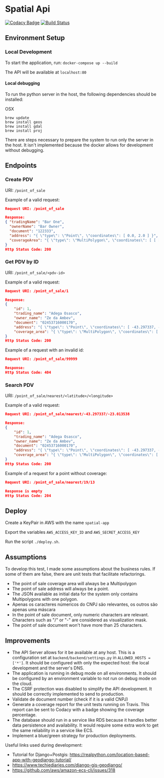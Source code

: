 # Spatial Api

[![Codacy Badge](https://api.codacy.com/project/badge/Grade/5c2a1e2da9504bce829df47519c62cf8)](https://app.codacy.com/app/taciogt/spatial-api?utm_source=github.com&utm_medium=referral&utm_content=taciogt/spatial-api&utm_campaign=Badge_Grade_Dashboard)
[![Build Status](https://travis-ci.com/taciogt/spatial-api.svg?branch=master)](https://travis-ci.com/taciogt/spatial-api)

## Environment Setup

### Local Development

To start the application, run: `docker-compose up --build`

The API will be available at `localhost:80`

#### Local debugging

To run the python server in the host, the following dependencies should be installed:

OSX
```bin/bash
brew update
brew install geos
brew install gdal 
brew install proj
```

There are steps necessary to prepare the system to run only the server in the host. 
It isn't implemented because the docker allows for development without debugging. 

## Endpoints

### Create PDV

URI: `/point_of_sale`

Example of a valid request:
```json
Request URI: /point_of_sale

Response:
{ "tradingName": "Bar One",
  "ownerName": "Bar Owner",
  "document": "122333",
  "address": "{ \"type\": \"Point\", \"coordinates\": [ 0.0, 2.0 ] }",
  "coverageArea": "{ \"type\": \"MultiPolygon\", \"coordinates\": [ [ [ [ 0.0, 0.0 ], [ 0.0, 3.0 ], [ 0.0, 6.0 ], [ 0.0, 0.0 ] ] ] ] }"
}
Http Status Code: 200
```

### Get PDV by ID

URI: `/point_of_sale/<pdv-id>`

Example of a valid request:
```json
Request URI: /point_of_sale/1

Response:
{
    "id": 1,
    "trading_name": "Adega Osasco",
    "owner_name": "Ze da Ambev",
    "document": "02453716000170",
    "address": "{ \"type\": \"Point\", \"coordinates\": [ -43.297337, -23.013538 ] }",
    "coverage_area": "{ \"type\": \"MultiPolygon\", \"coordinates\": [ [ [ [ -43.36556, -22.99669 ], [ -43.36539, -23.01928 ], [ -43.26583, -23.01802 ], [ -43.25724, -23.00649 ], [ -43.23355, -23.00127 ], [ -43.2381, -22.99716 ], [ -43.23866, -22.99649 ], [ -43.24063, -22.99756 ], [ -43.24634, -22.99736 ], [ -43.24677, -22.99606 ], [ -43.24067, -22.99381 ], [ -43.24886, -22.99121 ], [ -43.25617, -22.99456 ], [ -43.25625, -22.99203 ], [ -43.25346, -22.99065 ], [ -43.29599, -22.98283 ], [ -43.3262, -22.96481 ], [ -43.33427, -22.96402 ], [ -43.33616, -22.96829 ], [ -43.342, -22.98157 ], [ -43.34817, -22.97967 ], [ -43.35142, -22.98062 ], [ -43.3573, -22.98084 ], [ -43.36522, -22.98032 ], [ -43.36696, -22.98422 ], [ -43.36717, -22.98855 ], [ -43.36636, -22.99351 ], [ -43.36556, -22.99669 ] ] ] ] }"
}
Http Status Code: 200
```

Example of a request with an invalid id:
```json
Request URI: /point_of_sale/99999

Response:
Http Status Code: 404
```

### Search PDV

URI: `/point_of_sale/nearest/<latitude>/<longitude>`

Example of a valid request:
```json
Request URI: /point_of_sale/nearest/-43.297337/-23.013538

Response:
{
    "id": 1,
    "trading_name": "Adega Osasco",
    "owner_name": "Ze da Ambev",
    "document": "02453716000170",
    "address": "{ \"type\": \"Point\", \"coordinates\": [ -43.297337, -23.013538 ] }",
    "coverage_area": "{ \"type\": \"MultiPolygon\", \"coordinates\": [ [ [ [ -43.36556, -22.99669 ], [ -43.36539, -23.01928 ], [ -43.26583, -23.01802 ], [ -43.25724, -23.00649 ], [ -43.23355, -23.00127 ], [ -43.2381, -22.99716 ], [ -43.23866, -22.99649 ], [ -43.24063, -22.99756 ], [ -43.24634, -22.99736 ], [ -43.24677, -22.99606 ], [ -43.24067, -22.99381 ], [ -43.24886, -22.99121 ], [ -43.25617, -22.99456 ], [ -43.25625, -22.99203 ], [ -43.25346, -22.99065 ], [ -43.29599, -22.98283 ], [ -43.3262, -22.96481 ], [ -43.33427, -22.96402 ], [ -43.33616, -22.96829 ], [ -43.342, -22.98157 ], [ -43.34817, -22.97967 ], [ -43.35142, -22.98062 ], [ -43.3573, -22.98084 ], [ -43.36522, -22.98032 ], [ -43.36696, -22.98422 ], [ -43.36717, -22.98855 ], [ -43.36636, -22.99351 ], [ -43.36556, -22.99669 ] ] ] ] }"
}
Http Status Code: 200
```

Example of a request for a point without coverage:
```json
Request URI: /point_of_sale/nearest/19/13

Response is empty
Http Status Code: 204 
```

## Deploy

Create a KeyPair in AWS with the name `spatial-app`

Export the variables `AWS_ACCESS_KEY_ID` and `AWS_SECRET_ACCESS_KEY`

Run the script `./deploy.sh`.

## Assumptions
To develop this test, I made some assumptions about the business rules. 
If some of them are false, there are unit tests that facilitate refactorings.   
*   The point of sale coverage area will always be a Multipolygon
*   The point of sale address will always be a point.
*   The JSON available as initial data for the system only contains Multipolygons with one polygon.
*   Apenas os caracteres númericos do CNPJ são relevantes, os outros são apenas uma máscara
*   In the point of sale document, only numeric characters are relevant. Characters such as "/" or "-" are considered as visualization mask. 
*   The point of sale document won't have more than 25 characters. 

## Improvements
*   The API Server allows for it be available at any host. This is a configuration set at `backend/backend/settings.py` in `ALLOWED_HOSTS = ['*']`. It should be configured with only the expected host: the local development and the server's DNS.
*   The application is running in debug mode on all environments. It should be configured by an environment variable to not run on debug mode on the cloud.
*   The CSRF protection was disabled to simplify the API development. It should be correctly implemented to send to production.
*   Validate de document number (check if it is a valid CNPJ)
*   Generate a coverage report for the unit tests running on Travis. This report can be sent to Codacy with a badge showing the coverage percentage.
*   The database should run in a service like RDS because it handles better data persistence and availability. It would require some extra work to get the same reliability in a service like ECS.
*   Implement a blue/green strategy for production deployments.


Useful links used during development:
*   Tutorial for Django+Postgis: https://realpython.com/location-based-app-with-geodjango-tutorial/
*   https://www.techiediaries.com/django-gis-geodjango/
*   https://github.com/aws/amazon-ecs-cli/issues/318